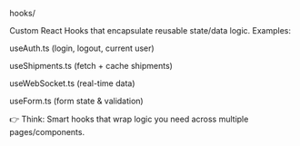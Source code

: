 hooks/

Custom React Hooks that encapsulate reusable state/data logic.
Examples:

useAuth.ts (login, logout, current user)

useShipments.ts (fetch + cache shipments)

useWebSocket.ts (real-time data)

useForm.ts (form state & validation)

👉 Think: Smart hooks that wrap logic you need across multiple pages/components.
